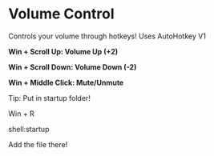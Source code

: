 # Volume Control
Controls your volume through hotkeys!
Uses AutoHotkey V1

**Win + Scroll Up: Volume Up (+2)**

**Win + Scroll Down: Volume Down (-2)**

**Win + Middle Click: Mute/Unmute**

Tip: Put in startup folder!

Win + R

shell:startup

Add the file there!
